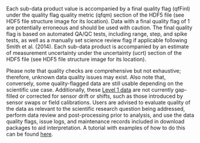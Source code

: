 Each sub-data product value is accompanied by a final quality flag (qfFinl) under the quality flag quality metric (qfqm) section of the HDF5 file (see HDF5 file structure image for its location). Data with a final quality flag of 1 are potentially erroneous and should be used with caution. The final quality flag is based on automated QA/QC tests, including range, step, and spike tests, as well as a manually set science review flag if applicable following Smith et al. (2014). Each sub-data product is accompanied  by an estimate of measurement uncertainty under the uncertainty (ucrt) section of the HDF5 file (see HDF5 file structure image for its location).

Please note that quality checks are comprehensive but not exhaustive; therefore, unknown data quality issues may exist. Also note that, conversely, some quality-flagged data are still usable depending on the scientific use case. Additionally, these [Level 1 data](https://www.neonscience.org/data-samples/data-management/data-processing) are not currently gap-filled or corrected for sensor drift or shifts, such as those introduced by sensor swaps or field calibrations. Users are advised to evaluate quality of the data as relevant to the scientific research question being addressed, perform data review and post-processing prior to analysis, and use the data quality flags, issue logs, and maintenance records included in download packages to aid interpretation. A tutorial with examples of how to do this can be found [here](https://www.neonscience.org/resources/learning-hub/tutorials/clean-neon-ais-data).

